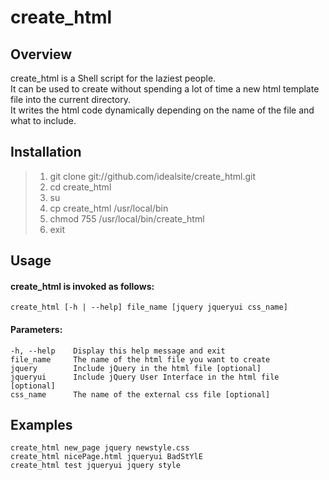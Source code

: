 # create_html

## Overview
create_html is a Shell script for the laziest people.  
It can be used to create without spending a lot of time a new html template file into the current directory.  
It writes the html code dynamically depending on the name of the file and what to include.

## Installation
> 1. git clone git://github.com/idealsite/create_html.git
> 2. cd create_html
> 3. su
> 4. cp create_html /usr/local/bin
> 5. chmod 755 /usr/local/bin/create_html
> 6. exit

## Usage
#### create_html is invoked as follows:  
    create_html [-h | --help] file_name [jquery jqueryui css_name]  
#### Parameters:  
    -h, --help    Display this help message and exit  
    file_name     The name of the html file you want to create
    jquery        Include jQuery in the html file [optional]
    jqueryui      Include jQuery User Interface in the html file [optional]
    css_name      The name of the external css file [optional]

## Examples
    create_html new_page jquery newstyle.css
    create_html nicePage.html jqueryui BadStYlE
    create_html test jqueryui jquery style
